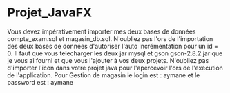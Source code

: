 # Projet_JavaFX
Vous devez impérativement importer mes deux bases de données compte_exam.sql et magasin_db.sql.
N'oubliez pas l'ors de l'importation des deux bases de données d'autoriser l'auto incrémentation pour un id = 0.
Il faut que vous telecharger les deux jar mysql et gson gson-2.8.2.jar que je vous ai fourni et que vous l'ajouter à vos deux projets.
N'oubliez pas d'importer l'icon dans votre projet java pour l'apercevoir l'ors de l'execution de l'application.
Pour Gestion de magasin le login est : aymane et le password est : aymane
